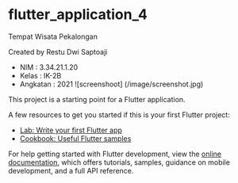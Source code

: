 # flutter_application_4

Tempat Wisata Pekalongan

Created by Restu Dwi Saptoaji
- NIM : 3.34.21.1.20
- Kelas : IK-2B
- Angkatan : 2021
![screenshoot]
(/image/screenshot.jpg)

This project is a starting point for a Flutter application.

A few resources to get you started if this is your first Flutter project:

- [Lab: Write your first Flutter app](https://docs.flutter.dev/get-started/codelab)
- [Cookbook: Useful Flutter samples](https://docs.flutter.dev/cookbook)

For help getting started with Flutter development, view the
[online documentation](https://docs.flutter.dev/), which offers tutorials,
samples, guidance on mobile development, and a full API reference.

